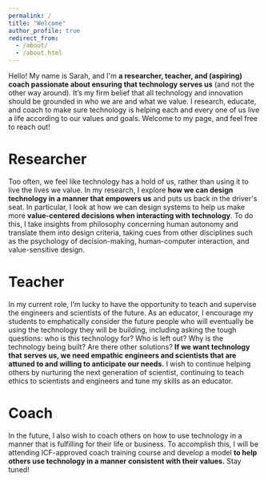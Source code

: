 ```yaml
---
permalink: /
title: "Welcome"
author_profile: true
redirect_from: 
  - /about/
  - /about.html
---
```


Hello! My name is Sarah, and I'm **a researcher, teacher, and (aspiring) coach passionate about ensuring that technology serves us** (and not the other way around). It’s my firm belief that all technology and innovation should be grounded in who we are and what we value. I research, educate, and coach to make sure technology is helping each and every one of us live a life according to our values and goals. Welcome to my page, and feel free to reach out!

Researcher
======

Too often, we feel like technology has a hold of us, rather than using it to live the lives we value. In my research, I explore **how we can design technology in a manner that empowers us** and puts us back in the driver's seat. In particular, I look at how we can design systems to help us make more **value-centered decisions when interacting with technology**. To do this, I take insights from philosophy concerning human autonomy and translate them into design criteria, taking cues from other disciplines such as the psychology of decision-making, human-computer interaction, and value-sensitive design.

Teacher
======

In my current role, I’m lucky to have the opportunity to teach and supervise the engineers and scientists of the future. As an educator, I encourage my students to emphatically consider the future people who will eventually be using the technology they will be building, including asking the tough questions: who is this technology for? Who is left out? Why is the technology being built? Are there other solutions? **If we want technology that serves us, we need empathic engineers and scientists that are attuned to and willing to anticipate our needs.** I wish to continue helping others by nurturing the next generation of scientist, continuing to teach ethics to scientists and engineers and tune my skills as an educator. 

Coach
======

In the future, I also wish to coach others on how to use technology in a manner that is fulfilling for their life or business. To accomplish this, I will be attending ICF-approved coach training course and develop a model **to help others use technology in a manner consistent with their values.** Stay tuned! 
